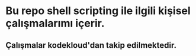 # Bu repo shell scripting ile ilgili kişisel çalışmalarımı içerir.
## Çalışmalar kodekloud'dan takip edilmektedir.